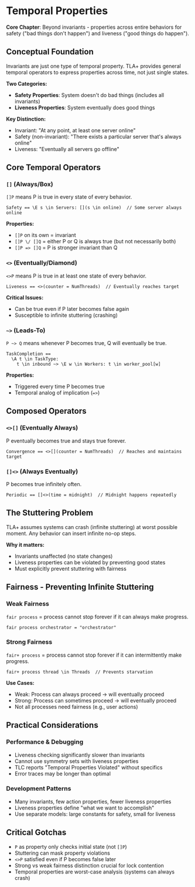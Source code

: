 # Temporal Properties

**Core Chapter**: Beyond invariants - properties across entire behaviors for safety ("bad things don't happen") and liveness ("good things do happen").

## Conceptual Foundation
Invariants are just one type of temporal property. TLA+ provides general temporal operators to express properties across time, not just single states.

**Two Categories:**
- **Safety Properties**: System doesn't do bad things (includes all invariants)
- **Liveness Properties**: System eventually does good things

**Key Distinction:**
- Invariant: "At any point, at least one server online" 
- Safety (non-invariant): "There exists a particular server that's always online"
- Liveness: "Eventually all servers go offline"

## Core Temporal Operators

### `[]` (Always/Box)
`[]P` means P is true in every state of every behavior.
```tla+
Safety == \E s \in Servers: [](s \in online)  // Some server always online
```

**Properties:**
- `[]P` on its own = invariant
- `[]P \/ []Q` = either P or Q is always true (but not necessarily both)
- `[]P => []Q` = P is stronger invariant than Q

### `<>` (Eventually/Diamond) 
`<>P` means P is true in at least one state of every behavior.
```tla+
Liveness == <>(counter = NumThreads)  // Eventually reaches target
```

**Critical Issues:**
- Can be true even if P later becomes false again
- Susceptible to infinite stuttering (crashing)

### `~>` (Leads-To)
`P ~> Q` means whenever P becomes true, Q will eventually be true.
```tla+
TaskCompletion == 
  \A t \in TaskType:
    t \in inbound ~> \E w \in Workers: t \in worker_pool[w]
```

**Properties:**
- Triggered every time P becomes true
- Temporal analog of implication (`=>`)

## Composed Operators

### `<>[]` (Eventually Always)
P eventually becomes true and stays true forever.
```tla+
Convergence == <>[](counter = NumThreads)  // Reaches and maintains target
```

### `[]<>` (Always Eventually) 
P becomes true infinitely often.
```tla+
Periodic == []<>(time = midnight)  // Midnight happens repeatedly
```

## The Stuttering Problem
TLA+ assumes systems can crash (infinite stuttering) at worst possible moment. Any behavior can insert infinite no-op steps.

**Why it matters:**
- Invariants unaffected (no state changes)
- Liveness properties can be violated by preventing good states
- Must explicitly prevent stuttering with fairness

## Fairness - Preventing Infinite Stuttering

### Weak Fairness
`fair process` = process cannot stop forever if it can always make progress.
```tla+
fair process orchestrator = "orchestrator"
```

### Strong Fairness  
`fair+ process` = process cannot stop forever if it can intermittently make progress.
```tla+
fair+ process thread \in Threads  // Prevents starvation
```

**Use Cases:**
- Weak: Process can always proceed → will eventually proceed
- Strong: Process can sometimes proceed → will eventually proceed
- Not all processes need fairness (e.g., user actions)

## Practical Considerations

### Performance & Debugging
- Liveness checking significantly slower than invariants
- Cannot use symmetry sets with liveness properties
- TLC reports "Temporal Properties Violated" without specifics
- Error traces may be longer than optimal

### Development Patterns
- Many invariants, few action properties, fewer liveness properties
- Liveness properties define "what we want to accomplish"
- Use separate models: large constants for safety, small for liveness

## Critical Gotchas
- `P` as property only checks initial state (not `[]P`)
- Stuttering can mask property violations
- `<>P` satisfied even if P becomes false later
- Strong vs weak fairness distinction crucial for lock contention
- Temporal properties are worst-case analysis (systems can always crash) 